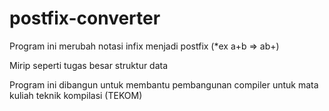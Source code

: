 # postfix-converter
Program ini merubah notasi infix menjadi postfix (*ex a+b => ab+)

Mirip seperti tugas besar struktur data

Program ini dibangun untuk membantu pembangunan compiler untuk mata kuliah teknik kompilasi (TEKOM)
